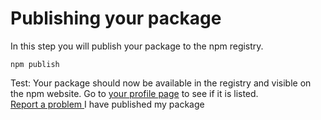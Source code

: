 # Publishing your package

In this step you will publish your package to the npm registry.

```
npm publish
```

<div class="test">
Test: Your package should now be available in the registry and visible on the
npm website. Go to <a href="">your profile page</a> to see if it is listed.
</div>

<a class="btn btn-lg btn-default" href="#" data-toggle="modal" data-target="#js-report-problem-modal">
Report a problem
</a>
<a class="btn btn-lg btn-primary js-button js-complete">
I have published my package
</a>
